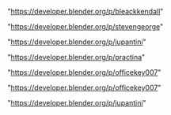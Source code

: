 "https://developer.blender.org/p/bleackkendall"

"https://developer.blender.org/p/stevengeorge"

"https://developer.blender.org/p/jupantini"

"https://developer.blender.org/p/practina"

"https://developer.blender.org/p/officekey007"

 
"https://developer.blender.org/p/officekey007"


"https://developer.blender.org/p/jupantini"


 
